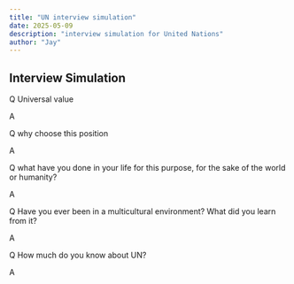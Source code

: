 ```yaml
---
title: "UN interview simulation"
date: 2025-05-09
description: "interview simulation for United Nations"
author: "Jay"
---
```


## Interview Simulation
Q Universal value

A

Q why choose this position

A

Q what have you done in your life for this purpose, for the sake of the world or humanity?

A 

Q Have you ever been in a multicultural environment? What did you learn from it?

A

Q How much do you know about UN?

A

